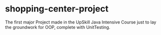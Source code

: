 # shopping-center-project
The first major Project made in the UpSkill Java Intensive Course just to lay the groundwork for OOP, complete with UnitTesting.
